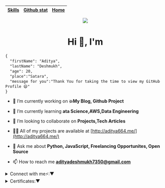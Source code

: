 |  [Skills](SKILLS.md) | [Github stat](GITHUB.md)  | [Home](README.md)   |
| :------------: | :------------: | :------------: |

<p align="center">
  <img src="https://github.com/Aditya664/Markdown-Portfolio/blob/main/animation_500_ktbg3xd2-min.gif?raw=true">
</p>

<h1 align="center">Hi 👋, I'm </h1>


```
{
  "firstName": "Aditya",
  "lastName": "Deshmukh",
  "age": 20,
  "place":"Satara",
  "message for you":"Thank You for taking the time to view my GitHub Profile 😄"
}
```



- 🔭 I’m currently working on **💥My Blog, Github Project**

- 🌱 I’m currently learning **ata Science,AWS,Data Engineering**

- 👯 I’m looking to collaborate on **Projects,Tech Articles**

- 👨‍💻 All of my projects are available at [http://aditya664.me/](http://aditya664.me/)

- 💬 Ask me about **Python, JavaScript, Freelancing Opportunites, Open Source**

- 📫 How to reach me **adityadeshmukh7350@gmail.com**
<details>
<summary>
Connect with me⚡:▼
</summary>
<p align="center">
<a href="https://linkedin.com/in/aditya-deshmukh-561a371a8" target="blank"><img align="center" src="https://raw.githubusercontent.com/rahuldkjain/github-profile-readme-generator/master/src/images/icons/Social/linked-in-alt.svg" alt="aditya-deshmukh-561a371a8" height="30" width="40" /></a>
<a href="https://kaggle.com/adityadds" target="blank"><img align="center" src="https://raw.githubusercontent.com/rahuldkjain/github-profile-readme-generator/master/src/images/icons/Social/kaggle.svg" alt="adityadds" height="30" width="40" /></a>
<a href="https://www.hackerrank.com/adityadeshmukh71" target="blank"><img align="center" src="https://raw.githubusercontent.com/rahuldkjain/github-profile-readme-generator/master/src/images/icons/Social/hackerrank.svg" alt="adityadeshmukh71" height="30" width="40" /></a>
</p>
</details>




<details>
<summary>
Certificates:▼
</summary>
<div align="center">

 <img src="https://raw.githubusercontent.com/Aditya664/Mark-up-Portfolio/main/WhatsApp%20Image%202021-09-07%20at%2010.18.18%20AM.jpeg"/>
  <h3>Kaggle pandas </h3>


 <img src="https://raw.githubusercontent.com/Aditya664/Mark-up-Portfolio/main/WhatsApp%20Image%202021-09-08%20at%208.07.22%20AM.jpeg"/>
<h3> Internship Certificate </h3>
</div>
</details>

